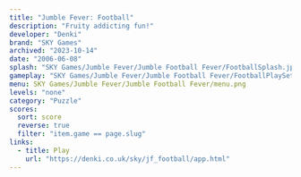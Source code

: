 ```yaml
---
title: "Jumble Fever: Football"
description: "Fruity addicting fun!"
developer: "Denki"
brand: "SKY Games"
archived: "2023-10-14"
date: "2006-06-08"
splash: "SKY Games/Jumble Fever/Jumble Football Fever/FootballSplash.jpg"
gameplay: "SKY Games/Jumble Fever/Jumble Football Fever/FootballPlaySet.jpg"
menu: SKY Games/Jumble Fever/Jumble Football Fever/menu.png
levels: "none"
category: "Puzzle"
scores:
  sort: score
  reverse: true
  filter: "item.game == page.slug"
links:
  - title: Play
    url: "https://denki.co.uk/sky/jf_football/app.html"
---
```

